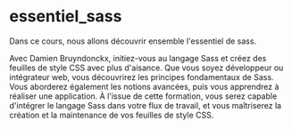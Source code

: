 # essentiel_sass
Dans ce cours, nous allons découvrir ensemble l'essentiel de sass.

Avec Damien Bruyndonckx, initiez-vous au langage Sass et créez des feuilles de style CSS avec plus d'aisance. Que vous soyez développeur ou intégrateur web, vous découvrirez les principes fondamentaux de Sass. Vous aborderez également les notions avancées, puis vous apprendrez à réaliser une application. À l'issue de cette formation, vous serez capable d'intégrer le langage Sass dans votre flux de travail, et vous maîtriserez la création et la maintenance de vos feuilles de style CSS.
